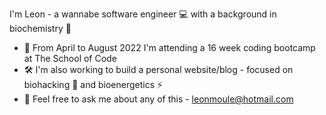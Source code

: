 I'm Leon - a wannabe software engineer 💻 with a background in biochemistry 🧬
 - 📅 From April to August 2022 I'm attending a 16 week coding bootcamp at The School of Code
 - 🛠 I'm also working to build a personal website/blog - focused on biohacking 🔬 and bioenergetics ⚡️
 - 💬 Feel free to ask me about any of this  - leonmoule@hotmail.com
<!--
**theleonmo/theleonmo** is a ✨ _special_ ✨ repository because its `README.md` (this file) appears on your GitHub profile.

Here are some ideas to get you started:

- 🔭 I’m currently working on ...
- 🌱 I’m currently learning ...
- 👯 I’m looking to collaborate on ...
- 🤔 I’m looking for help with ...
- 💬 Ask me about ...
- 📫 How to reach me: ...
- 😄 Pronouns: ...
- ⚡ Fun fact: ...
-->

